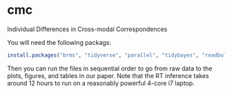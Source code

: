 # cmc
Individual Differences in Cross-modal Correspondences

You will need the following packags:

```r
install.packages("brms", "tidyverse", "parallel", "tidybayes", "readbulk", "BayesFM", "blavaan", "reshape2")
```

Then you can run the files in sequential order to go from raw data to the plots, figures, and tables in our paper. Note that the RT inference takes around 12 hours to run on a reasonably powerful 4-core i7 laptop.